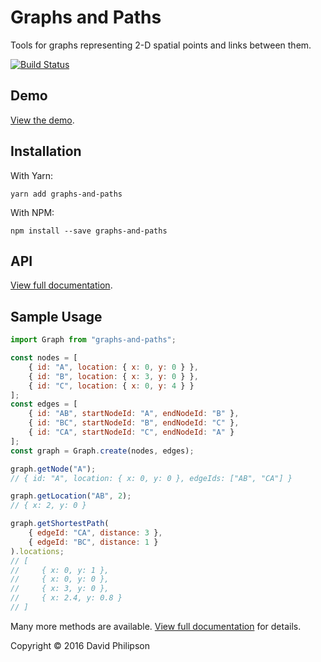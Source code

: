 # Graphs and Paths

Tools for graphs representing 2-D spatial points and links between them.

[![Build
Status](https://travis-ci.org/dphilipson/graphs-and-paths.svg?branch=develop)](https://travis-ci.org/dphilipson/graphs-and-paths)

## Demo

[View the demo](https://dphilipson.github.io/graphs-and-paths-demo).

## Installation

With Yarn:
```
yarn add graphs-and-paths
```
With NPM:
```
npm install --save graphs-and-paths
```

## API

[View full documentation](https://dphilipson.github.io/graphs-and-paths).

## Sample Usage
``` javascript
import Graph from "graphs-and-paths";

const nodes = [
    { id: "A", location: { x: 0, y: 0 } },
    { id: "B", location: { x: 3, y: 0 } },
    { id: "C", location: { x: 0, y: 4 } }
];
const edges = [
    { id: "AB", startNodeId: "A", endNodeId: "B" },
    { id: "BC", startNodeId: "B", endNodeId: "C" },
    { id: "CA", startNodeId: "C", endNodeId: "A" }
];
const graph = Graph.create(nodes, edges);

graph.getNode("A");
// { id: "A", location: { x: 0, y: 0 }, edgeIds: ["AB", "CA"] }

graph.getLocation("AB", 2);
// { x: 2, y: 0 }

graph.getShortestPath(
    { edgeId: "CA", distance: 3 },
    { edgeId: "BC", distance: 1 }
).locations;
// [
//     { x: 0, y: 1 },
//     { x: 0, y: 0 },
//     { x: 3, y: 0 },
//     { x: 2.4, y: 0.8 }
// ]
```
Many more methods are available. [View full
documentation](https://dphilipson.github.io/graphs-and-paths) for details.

Copyright © 2016 David Philipson
